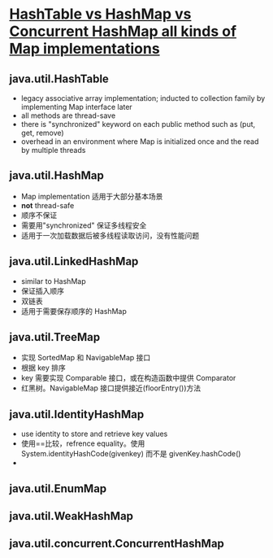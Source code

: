 # [HashTable vs HashMap vs Concurrent HashMap all kinds of Map implementations](https://www.youtube.com/watch?v=APL28XpFP0c)

## java.util.HashTable

* legacy associative array implementation; inducted to collection family by implementing Map interface later
* all methods are thread-save
* there is "synchronized" keyword on each public method such as (put, get, remove)
* overhead in an environment where Map is initialized once and the read by multiple threads

## java.util.HashMap

* Map implementation 适用于大部分基本场景
* **not** thread-safe
* 顺序不保证
* 需要用"synchronized" 保证多线程安全
* 适用于一次加载数据后被多线程读取访问，没有性能问题

## java.util.LinkedHashMap

* similar to HashMap
* 保证插入顺序
* 双链表
* 适用于需要保存顺序的 HashMap

## java.util.TreeMap

* 实现 SortedMap 和 NavigableMap 接口
* 根据 key 排序
* key 需要实现 Comparable 接口，或在构造函数中提供 Comparator
* 红黑树。NavigableMap 接口提供接近(floorEntry())方法

## java.util.IdentityHashMap

* use identity to store and retrieve key values
* 使用==比较，refrence equality。使用 System.identityHashCode(givenkey) 而不是 givenKey.hashCode()
* 

## java.util.EnumMap

## java.util.WeakHashMap

## java.util.concurrent.ConcurrentHashMap

